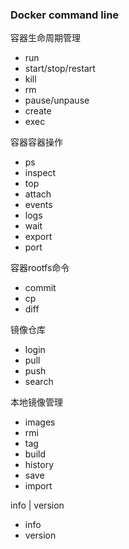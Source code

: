 ### Docker command line



容器生命周期管理

* run
* start/stop/restart
* kill
* rm
* pause/unpause
* create
* exec

容器容器操作

* ps
* inspect
* top
* attach
* events
* logs
* wait
* export
* port

容器rootfs命令

* commit
* cp
* diff

镜像仓库

* login
* pull
* push
* search

本地镜像管理

* images
* rmi
* tag
* build
* history
* save
* import

info \| version

* info
* version





